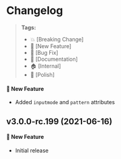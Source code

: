 Changelog
=========

> **Tags:**
> - :boom:       [Breaking Change]
> - :rocket:     [New Feature]
> - :bug:        [Bug Fix]
> - :memo:       [Documentation]
> - :house:      [Internal]
> - :nail_care:  [Polish]

#### :rocket: New Feature

* Added `inputmode` and `pattern` attributes

## v3.0.0-rc.199 (2021-06-16)

#### :rocket: New Feature

* Initial release
